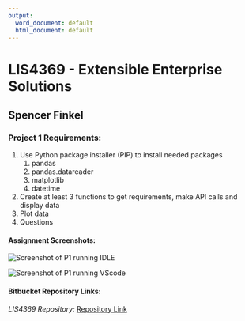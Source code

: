 ```yaml
---
output:
  word_document: default
  html_document: default
---
```


# LIS4369 - Extensible Enterprise Solutions 

## Spencer Finkel

### **Project 1 Requirements:** 
1. Use Python package installer (PIP) to install needed packages
    1. pandas
    2. pandas.datareader
    3. matplotlib
    4. datetime
2. Create at least 3 functions to get requirements, make API calls and display data
3. Plot data 
3. Questions





#### Assignment Screenshots:

![Screenshot of P1 running IDLE](/lis4369/p1/png/p1_idle.png "p1 IDLE")

![Screenshot of P1 running VScode](/lis4369/p1/png/p1_vs.png "p1 VScode")



#### Bitbucket Repository Links:

*LIS4369 Repository:*
[Repository Link](https://bitbucket.org/stolidMiscellanea/lis4369/src/master/)
